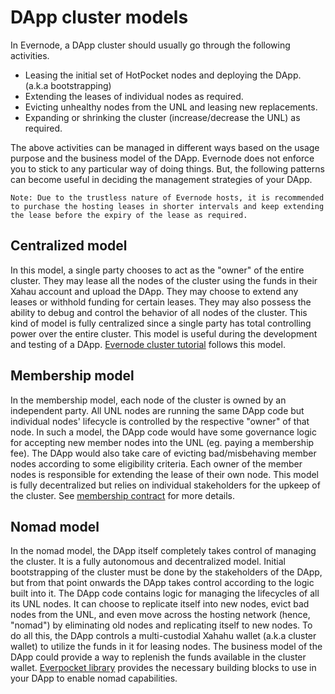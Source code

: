 # DApp cluster models

In Evernode, a DApp cluster should usually go through the following activities.

- Leasing the initial set of HotPocket nodes and deploying the DApp. (a.k.a bootstrapping)
- Extending the leases of individual nodes as required.
- Evicting unhealthy nodes from the UNL and leasing new replacements.
- Expanding or shrinking the cluster (increase/decrease the UNL) as required.

The above activities can be managed in different ways based on the usage purpose and the business model of the DApp. Evernode does not enforce you to stick to any particular way of doing things. But, the following patterns can become useful in deciding the management strategies of your DApp.

`Note: Due to the trustless nature of Evernode hosts, it is recommended to purchase the hosting leases in shorter intervals and keep extending the lease before the expiry of the lease as required.`

## Centralized model

In this model, a single party chooses to act as the "owner" of the entire cluster. They may lease all the nodes of the cluster using the funds in their Xahau account and upload the DApp. They may choose to extend any leases or withhold funding for certain leases. They may also possess the ability to debug and control the behavior of all nodes of the cluster. This kind of model is fully centralized since a single party has total controlling power over the entire cluster. This model is useful during the development and testing of a DApp. [Evernode cluster tutorial](../evernode/tutorials/deploy-cluster) follows this model.

## Membership model

In the membership model, each node of the cluster is owned by an independent party. All UNL nodes are running the same DApp code but individual nodes' lifecycle is controlled by the respective "owner" of that node. In such a model, the DApp code would have some governance logic for accepting new member nodes into the UNL (eg. paying a membership fee). The DApp would also take care of evicting bad/misbehaving member nodes according to some eligibility criteria. Each owner of the member nodes is responsible for extending the lease of their own node. This model is fully decentralized but relies on individual stakeholders for the upkeep of the cluster. See [membership contract](https://github.com/EvernodeXRPL/membership-contract) for more details.

## Nomad model

In the nomad model, the DApp itself completely takes control of managing the cluster. It is a fully autonomous and decentralized model. Initial bootstrapping of the cluster must be done by the stakeholders of the DApp, but from that point onwards the DApp takes control according to the logic built into it. The DApp code contains logic for managing the lifecycles of all its UNL nodes. It can choose to replicate itself into new nodes, evict bad nodes from the UNL, and even move across the hosting network (hence, "nomad") by eliminating old nodes and replicating itself to new nodes. To do all this, the DApp controls a multi-custodial Xahahu wallet (a.k.a cluster wallet) to utilize the funds in it for leasing nodes. The business model of the DApp could provide a way to replenish the funds available in the cluster wallet. [Everpocket library](https://github.com/EvernodeXRPL/everpocket-nodejs-contract) provides the necessary building blocks to use in your DApp to enable nomad capabilities.